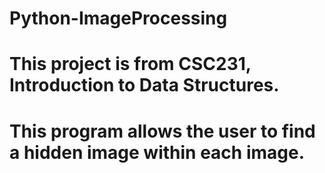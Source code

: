 # Python-ImageProcessing
# This project is from CSC231, Introduction to Data Structures.
# This program allows the user to find a hidden image within each image.
